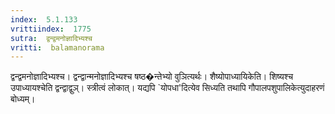 ```yaml
---
index:  5.1.133
vrittiindex:  1775
sutra:  द्वन्द्वमनोज्ञादिभ्यश्च
vritti:  balamanorama 
---
```


द्वन्द्वमनोज्ञादिभ्यश्च। द्वन्द्वान्मनोज्ञादिभ्यश्च षष्ठ�न्तेभ्यो वुञित्यर्थः। शैष्योपाध्यायिकेति। शिष्यश्च उपाध्यायश्चेति द्वन्द्वाद्वुञ्। स्त्रीत्वं लोकात्। यद्यपि `योपधा'दित्येव सिध्यति तथापि गौपालपशुपालिकेत्युदाहरणं बोध्यम्। 

